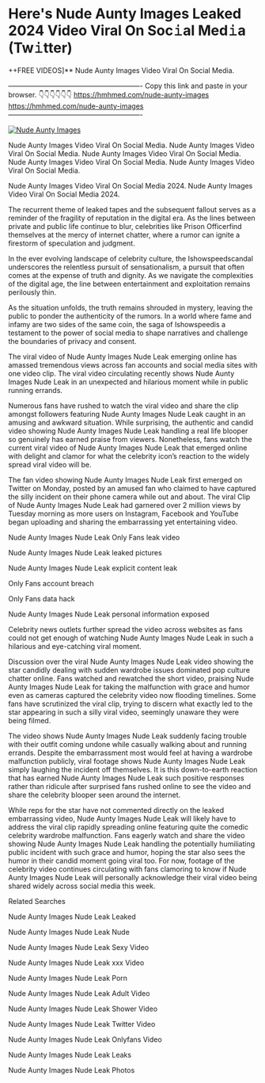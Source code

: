 # Here's Nude Aunty Images Leaked 2024 Video Viral On Soc𝚒al Med𝚒a (Tw𝚒tter)

++FREE VIDEOS]** Nude Aunty Images Video Viral On Social Media.

———————————————————-
Copy this link and paste in your browser.
👇👇👇👇👇👇
https://hmhmed.com/nude-aunty-images
https://hmhmed.com/nude-aunty-images
———————————————————-

[![Nude Aunty Images](https://i.imgur.com/dJHk4Zq.gif)](https://hmhmed.com/nude-aunty-images)

Nude Aunty Images Video Viral On Social Media. Nude Aunty Images Video Viral On Social Media. Nude Aunty Images Video Viral On Social Media. Nude Aunty Images Video Viral On Social Media. Nude Aunty Images Video Viral On Social Media.

Nude Aunty Images Video Viral On Social Media 2024. Nude Aunty Images Video Viral On Social Media 2024.

The recurrent theme of leaked tapes and the subsequent fallout serves as a reminder of the fragility of reputation in the digital era. As the lines between private and public life continue to blur, celebrities like Prison Officerfind themselves at the mercy of internet chatter, where a rumor can ignite a firestorm of speculation and judgment.

In the ever evolving landscape of celebrity culture, the Ishowspeedscandal underscores the relentless pursuit of sensationalism, a pursuit that often comes at the expense of truth and dignity. As we navigate the complexities of the digital age, the line between entertainment and exploitation remains perilously thin.

As the situation unfolds, the truth remains shrouded in mystery, leaving the public to ponder the authenticity of the rumors. In a world where fame and infamy are two sides of the same coin, the saga of Ishowspeedis a testament to the power of social media to shape narratives and challenge the boundaries of privacy and consent.

The viral video of Nude Aunty Images Nude Leak emerging online has amassed tremendous views across fan accounts and social media sites with one video clip. The viral video circulating recently shows Nude Aunty Images Nude Leak in an unexpected and hilarious moment while in public running errands.

Numerous fans have rushed to watch the viral video and share the clip amongst followers featuring Nude Aunty Images Nude Leak caught in an amusing and awkward situation. While surprising, the authentic and candid video showing Nude Aunty Images Nude Leak handling a real life blooper so genuinely has earned praise from viewers. Nonetheless, fans watch the current viral video of Nude Aunty Images Nude Leak that emerged online with delight and clamor for what the celebrity icon’s reaction to the widely spread viral video will be.

The fan video showing Nude Aunty Images Nude Leak first emerged on Twitter on Monday, posted by an amused fan who claimed to have captured the silly incident on their phone camera while out and about. The viral Clip of Nude Aunty Images Nude Leak had garnered over 2 million views by Tuesday morning as more users on Instagram, Facebook and YouTube began uploading and sharing the embarrassing yet entertaining video.

Nude Aunty Images Nude Leak Only Fans leak video

Nude Aunty Images Nude Leak leaked pictures

Nude Aunty Images Nude Leak explicit content leak

Only Fans account breach

Only Fans data hack

Nude Aunty Images Nude Leak personal information exposed

Celebrity news outlets further spread the video across websites as fans could not get enough of watching Nude Aunty Images Nude Leak in such a hilarious and eye-catching viral moment.

Discussion over the viral Nude Aunty Images Nude Leak video showing the star candidly dealing with sudden wardrobe issues dominated pop culture chatter online. Fans watched and rewatched the short video, praising Nude Aunty Images Nude Leak for taking the malfunction with grace and humor even as cameras captured the celebrity video now flooding timelines. Some fans have scrutinized the viral clip, trying to discern what exactly led to the star appearing in such a silly viral video, seemingly unaware they were being filmed.

The video shows Nude Aunty Images Nude Leak suddenly facing trouble with their outfit coming undone while casually walking about and running errands. Despite the embarrassment most would feel at having a wardrobe malfunction publicly, viral footage shows Nude Aunty Images Nude Leak simply laughing the incident off themselves. It is this down-to-earth reaction that has earned Nude Aunty Images Nude Leak such positive responses rather than ridicule after surprised fans rushed online to see the video and share the celebrity blooper seen around the internet.

While reps for the star have not commented directly on the leaked embarrassing video, Nude Aunty Images Nude Leak will likely have to address the viral clip rapidly spreading online featuring quite the comedic celebrity wardrobe malfunction. Fans eagerly watch and share the video showing Nude Aunty Images Nude Leak handling the potentially humiliating public incident with such grace and humor, hoping the star also sees the humor in their candid moment going viral too. For now, footage of the celebrity video continues circulating with fans clamoring to know if Nude Aunty Images Nude Leak will personally acknowledge their viral video being shared widely across social media this week.

Related Searches

Nude Aunty Images Nude Leak Leaked

Nude Aunty Images Nude Leak Nude

Nude Aunty Images Nude Leak Sexy Video

Nude Aunty Images Nude Leak xxx Video

Nude Aunty Images Nude Leak Porn

Nude Aunty Images Nude Leak Adult Video

Nude Aunty Images Nude Leak Shower Video

Nude Aunty Images Nude Leak Twitter Video

Nude Aunty Images Nude Leak Onlyfans Video

Nude Aunty Images Nude Leak Leaks

Nude Aunty Images Nude Leak Photos